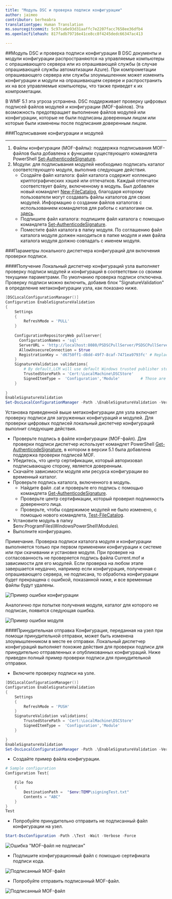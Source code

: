 ```yaml
---
title: "Модуль DSC и проверка подписи конфигурации"
author: jaimeo
contributor: berheabra
translationtype: Human Translation
ms.sourcegitcommit: 5c97ca6e93d31aaffc7e2207facc7658ee36dfb4
ms.openlocfilehash: 817fadb79716e41ce8cc8f4245dedc66347ac413

---
```


##Модуль DSC и проверка подписи конфигурации
В DSC документы и модули конфигурации распространяются на управляемые компьютеры с опрашивающего сервера или из опрашивающей службы (в случае опрашивающей службы автоматизации Azure). При компрометации опрашивающего сервера или службы злоумышленник может изменить конфигурации и модули на опрашивающем сервере и распространить их на все управляемые компьютеры, что также приведет к их компрометации. 

 В WMF 5.1 эта угроза устранена. DSC поддерживает проверку цифровых подписей файлов модулей и конфигурации (MOF-файлов). Эта возможность предотвращает выполнение файлов модулей или конфигурации, которые не были подписаны доверенным лицом или которые были изменены после подписания доверенным лицом. 



###Подписывание конфигурации и модулей 
***
1. Файлы конфигурации (MOF-файлы): поддержка подписывания MOF-файлов была добавлена к функциям существующего командлета PowerShell [Set-AuthenticodeSignature](https://technet.microsoft.com/library/hh849819.aspx).  
2. Модули: для подписывания модулей необходимо подписать каталог соответствующего модуля, выполнив следующие действия. 
    * Создайте файл каталога: файл каталога содержит коллекцию криптографических хэшей или отпечатков. Каждый отпечаток соответствует файлу, включенному в модуль.  Был добавлен новый командлет [New-FileCatalog](https://technet.microsoft.com/library/cc732148.aspx), благодаря которому пользователи могут создавать файлы каталогов для своих модулей. Информацию о создании файлов каталогов с использованием командлетов для работы с каталогами см. [здесь](catalog-cmdlets.md). 
    * Подпишите файл каталога: подпишите файл каталога с помощью командлета [Set-AuthenticodeSignature](https://technet.microsoft.com/library/hh849819.aspx).
    * Поместите файл каталога в папку модуля.
По соглашению файл каталога модуля должен находиться в папке модуля и имя файла каталога модуля должно совпадать с именем модуля.

###Параметры локального диспетчера конфигураций для включения проверки подписи.

####Получение
Локальный диспетчер конфигураций узла выполняет проверку подписи модулей и конфигураций в соответствии со своими текущими параметрами. По умолчанию проверка подписи отключена. Проверку подписи можно включить, добавив блок "SignatureValidation" в определение метаконфигурации узла, как показано ниже.

```PowerShell
[DSCLocalConfigurationManager()]
Configuration EnableSignatureValidation
{
    Settings
    {
        RefreshMode = 'PULL'        
    } 
    
    ConfigurationRepositoryWeb pullserver{
      ConfigurationNames = 'sql'
      ServerURL = 'http://localhost:8080/PSDSCPullServer/PSDSCPullServer.svc'
      AllowUnsecureConnection = $true
      RegistrationKey = 'd6750ff1-d8dd-49f7-8caf-7471ea9793fc' # Replace this with correct registration key.
    }
    SignatureValidation validations{
        # By default,LCM will use default Windows trusted publisher store to validate the certificate chain. If TrustedStorePath property is specified, LCM will use this custom store for retrieving the trusted publishers to validate the content.
        TrustedStorePath = 'Cert:\LocalMachine\DSCStore'            
        SignedItemType =  'Configuration','Module'         # Those are list of DSC artifacts, for which LCM need to verify their digital signature before executing them on the node.       
    }
 
}
EnableSignatureValidation
Set-DscLocalConfigurationManager -Path .\EnableSignatureValidation -Verbose 
 ```

Установка приведенной выше метаконфигурации для узла включает проверку подписи для загруженных конфигураций и модулей. Для проверки цифровых подписей локальный диспетчер конфигураций выполнит следующие действия.
* Проверьте подпись в файле конфигурации (MOF-файл). Для проверки подписи диспетчер использует командлет PowerShell [Get-AuthenticodeSignature](https://technet.microsoft.com/library/hh849805.aspx), в котором в версии 5.1 была добавлена поддержка проверки подписей MOF.
* Убедитесь, что центр сертификации, который авторизовал подписывающую сторону, является доверенным.
* Скачайте зависимости модуля или ресурса конфигурации во временный каталог.
* Проверьте подпись каталога, включенного в модуль.
    * Найдите файл <moduleName>.cat и проверьте его подпись с помощью командлета [Get-AuthenticodeSignature](https://technet.microsoft.com/library/hh849805.aspx).
    * Проверьте центр сертификации, который проверил подлинность доверенного лица.
    * Проверьте, чтобы содержимое модулей не было изменено, с помощью нового командлета, [Test-FileCatalog](https://technet.microsoft.com/library/cc732148.aspx).
* Установите модуль в папку $env:ProgramFiles\WindowsPowerShell\Modules\
* Выполните конфигурацию.

Примечание. Проверка подписи каталога модуля и конфигурации выполняется только при первом применении конфигурации к системе или при скачивании и установке модуля. При проверке на согласованность не проверяется подпись файла Current.mof и зависимости для его модулей.
Если проверка на любом этапе завершается неудачно, например если конфигурация, полученная с опрашивающего сервера, не подписана, то обработка конфигурации будет прекращена с ошибкой, показанной ниже, и все временные файлы будут удалены.

![Пример ошибки конфигурации](../../images/PullUnsignedConfigFail.PNG)

Аналогично при попытке получения модуля, каталог для которого не подписан, появится следующая ошибка.

![Пример ошибки модуля](../../images/PullUnisgnedCatalog.PNG)

####Принудительная отправка
Конфигурация, переданная на узел при помощи принудительной отправки, может быть изменена злоумышленником в месте ее отправки. Локальный диспетчер конфигураций выполняет похожие действия для проверки подписи для принудительно отправленных и опубликованных конфигураций.
Ниже приведен полный пример проверки подписи для принудительной отправки.

* Включите проверку подписи на узле.

```Powershell
[DSCLocalConfigurationManager()]
Configuration EnableSignatureValidation
{
    Settings
    {
        RefreshMode = 'PUSH'        
    } 
    SignatureValidation validations{
        TrustedStorePath = 'Cert:\LocalMachine\DSCStore'   
        SignedItemType =  'Configuration','Module'             
    }

}
EnableSignatureValidation
Set-DscLocalConfigurationManager -Path .\EnableSignatureValidation -Verbose
``` 
* Создайте пример файла конфигурации.

```Powershell
# Sample configuration
Configuration Test{

    File foo
    {
        DestinationPath =  "$env:TEMP\signingTest.txt"
        Contents = "ABC"
    }
}
Test
```

* Попробуйте принудительно отправить не подписанный файл конфигурации на узел. 

```Powershell
Start-DscConfiguration -Path .\Test -Wait -Verbose -Force
``` 
![Ошибка "MOF-файл не подписан"](../../images/PushUnsignedMof.PNG)

* Подпишите конфигурационный файл с помощью сертификата подписи кода.

![Подписанный MOF-файл](../../images/SignMofFile.PNG)

* Попробуйте отправить подписанный MOF-файл.

![Подписанный MOF-файл](../../images/PushSignedMof.PNG)




<!--HONumber=Aug16_HO3-->


